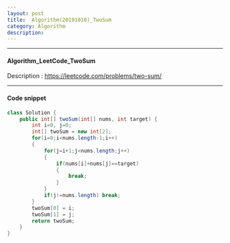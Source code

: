 ```yaml
---
layout: post
title:  Algorithm(20191010)_TwoSum
category: Algorithm 
description: 
---
```


-------------------------------------------------------

#### Algorithm_LeetCode_<span class="red">TwoSum</span>
Description : https://leetcode.com/problems/two-sum/

-------------------------------------------------------

#### Code snippet

```java
class Solution {
    public int[] twoSum(int[] nums, int target) {
        int i=0, j=0;
        int[] twoSum = new int[2];
        for(i=0;i<nums.length-1;i++)
        {
            for(j=i+1;j<nums.length;j++)
            {
                if(nums[i]+nums[j]==target)
                {
                    break;
                }
            }
            if(j!=nums.length) break;
        }
        twoSum[0] = i;
        twoSum[1] = j;
        return twoSum;
    }
}
```

